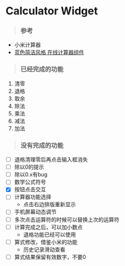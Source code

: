 <!--
 * @Date        : 2020-04-08 14:38:06
 * @LastEditors : anlzou
 * @Github      : https://github.com/anlzou
 * @LastEditTime: 2020-04-09 00:37:02
 * @FilePath    : \CalculatorWidget\README.md
 * @Describe    : 
 -->

# Calculator Widget
> ### 参考
- 小米计算器
- [蓝色简洁风格 在线计算器组件](https://www.51qianduan.com/temp/15947.html)
> ### 已经完成的功能 
1. 清零
2. 退格
3. 取余
4. 除法
5. 乘法
6. 减法
7. 加法
> ### 没有完成的功能
- [ ] 退格清理零后再点击输入框消失
- [ ] 除以0的提示
- [ ] 除以0.x有bug
- [ ] 数学公式符号
- [x] 按钮点击交互
- [ ] 计算器功能选择
  - 点击右边排版重新显示
- [ ] 手机屏幕动态调节  
- [ ] 多次点击运算符的时候可以替换上次的运算符
- [ ] 计算完成之后，可以加小数点
  - 退格功能已经可以使用
- [ ] 算式修改，借鉴小米的功能
  - 历史记录滑动查看
- [ ] 算式结果保留有效数字，不要0